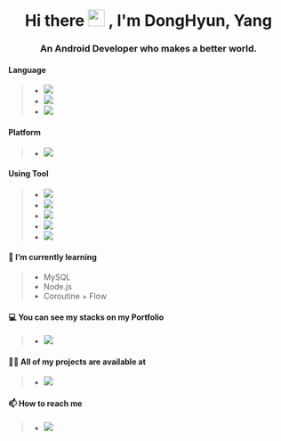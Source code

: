 <h1 align="center">Hi there <img src="https://media.giphy.com/media/hvRJCLFzcasrR4ia7z/giphy.gif" width="30px"> , I'm DongHyun, Yang</h1>
<h3 align="center">An Android Developer who makes a better world.</h3>

#### Language
> - <a href='#'><img src="https://img.shields.io/badge/Java-ED8B00?style=for-the-badge&logo=java&logoColor=white"></a>
> - <a href='#'><img src="https://img.shields.io/badge/Kotlin-0095D5?&style=for-the-badge&logo=kotlin&logoColor=white"></a>
> - <a href='#'><img src="https://img.shields.io/badge/JavaScript-F7DF1E?&style=for-the-badge&logo=JavaScript&logoColor=white"></a>

#### Platform
> - <a href='#'><img src="https://img.shields.io/badge/Android-3DDC84?&style=for-the-badge&logo=Android&logoColor=white"></a>

#### Using Tool
> - <a href='#'><img src="https://img.shields.io/badge/Android Studio-3DDC84?&style=for-the-badge&logo=Android-Studio&logoColor=white"></a>
> - <a href='#'><img src="https://img.shields.io/badge/Firebase-FFCA28?&style=for-the-badge&logo=Firebase&logoColor=white"></a>
> - <a href='#'><img src="https://img.shields.io/badge/Visual Studio Code-007ACC?&style=for-the-badge&logo=Visual Studio Code&logoColor=white"></a>
> - <a href='#'><img src="https://img.shields.io/badge/AWS Amplify-FF9900?&style=for-the-badge&logo=AWS Amplify&logoColor=white"></a>
> - <a href='#'><img src="https://img.shields.io/badge/MySQL-4479A1?&style=for-the-badge&logo=MySQL&logoColor=white"></a>

#### 🌱 I’m currently learning
> - MySQL
> - Node.js
> - Coroutine + Flow

#### 💻 You can see my stacks on my Portfolio
> - <a href='https://www.notion.so/PORTFOLIO-39d18bbdc7df42a49047a3b93f17d126'><img src="https://img.shields.io/badge/Portfolio-000000?&style=for-the-badge&logo=Notion&logoColor=white"></a>

#### 👨‍💻  <b>All of my projects are available at</b>
> - <a href='https://github.com/DGSWDongHyun/'><img src="https://img.shields.io/badge/Github-181717?&style=for-the-badge&logo=Github&logoColor=white"></a> 

#### 📫 How to reach me 
> - <a href='#'><img src="https://img.shields.io/badge/ydh665566@naver.com-005FF9?&style=for-the-badge&logo=Mail.ru&logoColor=white"></a>
